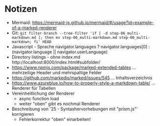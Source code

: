 Notizen
=======

- Mermaid: https://mermaid-js.github.io/mermaid/#/usage?id=example-of-a-marked-renderer
- Git: `git filter-branch --tree-filter 'if [ -d step-06_multi-markdown.md ]; then mv step-06_multi-markdown.md step-06_multi-markdown; fi' HEAD`
- Javascript - Sprache
  navigator.languages
  ? navigator.languages[0]
  : (navigator.language || navigator.userLanguage)
- Directory listings - ohne index.md
  http://localhost:8000/index.html#subfolder/
- https://www.npmjs.com/package/marked-extended-tables ... mehrzeilige Header und mehrspaltige Felder
- https://github.com/markedjs/marked/issues/545 ... Inhaltsverzeichnis
- https://www.azureblue.io/how-to-properly-style-a-markdown-table/ ... Renderer für Tabellen
- Vereinheitlichung der Renderer
  - async function load
  - weiter "oben" gibt es nochmal Renderer
- Beschreibung von '25 - Syntaxhervorhebungen mit "prism.js"' korrigieren
  - Fehlerkorrektur "oben" einarbeiten!
